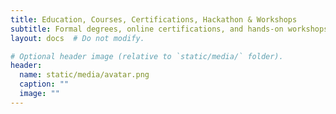 ```yaml
---
title: Education, Courses, Certifications, Hackathon & Workshops
subtitle: Formal degrees, online certifications, and hands-on workshops shaping my cross-domain capabilities in geospatial intelligence, data science, and applied innovation
layout: docs  # Do not modify.

# Optional header image (relative to `static/media/` folder).
header:
  name: static/media/avatar.png
  caption: ""
  image: ""
---
```

